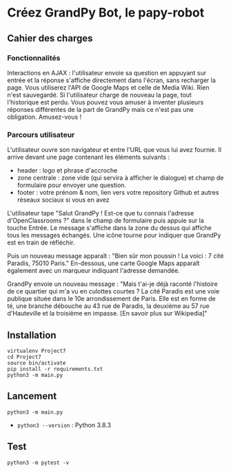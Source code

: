 # Créez GrandPy Bot, le papy-robot

## Cahier des charges

### Fonctionnalités

Interactions en AJAX : l'utilisateur envoie sa question en appuyant sur entrée et la réponse s'affiche directement dans l'écran, sans recharger la page.
Vous utiliserez l'API de Google Maps et celle de Media Wiki.
Rien n'est sauvegardé. Si l'utilisateur charge de nouveau la page, tout l'historique est perdu.
Vous pouvez vous amuser à inventer plusieurs réponses différentes de la part de GrandPy mais ce n'est pas une obligation. Amusez-vous !

### Parcours utilisateur

L'utilisateur ouvre son navigateur et entre l'URL que vous lui avez fournie. Il arrive devant une page contenant les éléments suivants :

* header : logo et phrase d'accroche
* zone centrale : zone vide (qui servira à afficher le dialogue) et champ de formulaire pour envoyer une question.
* footer : votre prénom & nom, lien vers votre repository Github et autres réseaux sociaux si vous en avez

L'utilisateur tape "Salut GrandPy ! Est-ce que tu connais l'adresse d'OpenClassrooms ?" dans le champ de formulaire puis appuie sur la touche Entrée. Le message s'affiche dans la zone du dessus qui affiche tous les messages échangés. Une icône tourne pour indiquer que GrandPy est en train de réfléchir.

Puis un nouveau message apparaît : "Bien sûr mon poussin ! La voici : 7 cité Paradis, 75010 Paris." En-dessous, une carte Google Maps apparaît également avec un marqueur indiquant l'adresse demandée.

GrandPy envoie un nouveau message : "Mais t'ai-je déjà raconté l'histoire de ce quartier qui m'a vu en culottes courtes ? La cité Paradis est une voie publique située dans le 10e arrondissement de Paris. Elle est en forme de té, une branche débouche au 43 rue de Paradis, la deuxième au 57 rue d'Hauteville et la troisième en impasse. [En savoir plus sur Wikipedia]"


## Installation
```
virtualenv Project7
cd Project7
source bin/activate
pip install -r requirements.txt
python3 -m main.py
```
## Lancement
```
python3 -m main.py
```

* `python3 --version` : Python 3.8.3

## Test
```
python3 -m pytest -v
```

